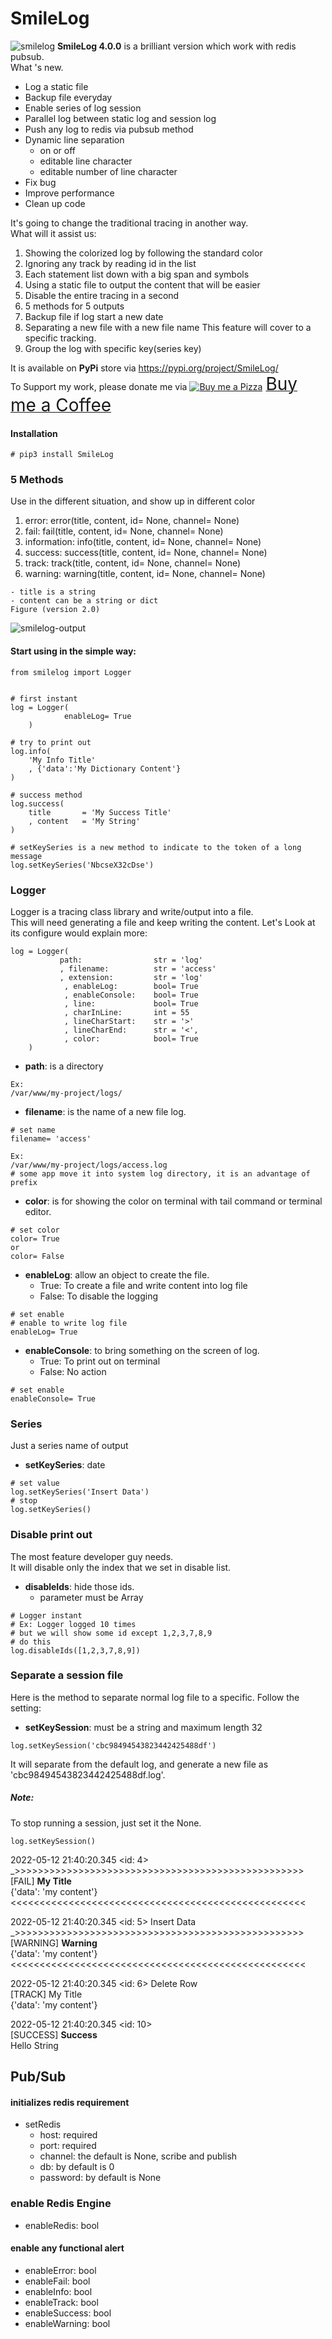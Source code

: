 # SmileLog
![smilelog](https://user-images.githubusercontent.com/227092/76993446-6e44ff00-697f-11ea-9aed-970b8fa0e126.png)
**SmileLog 4.0.0** is a brilliant version which work with redis pubsub.\
What 's new.
- Log a static file
- Backup file everyday
- Enable series of log session
- Parallel log between static log and session log
- Push any log to redis via pubsub method
- Dynamic line separation
  - on or off
  - editable line character
  - editable number of line character
- Fix bug
- Improve performance
- Clean up code

It's going to change the traditional tracing in another way.\
What will it assist us:
 
1. Showing the colorized log by following the standard color
2. Ignoring any track by reading id in the list 
3. Each statement list down with a big span and symbols
4. Using a static file to output the content that will be easier
5. Disable the entire tracing in a second
6. 5 methods for 5 outputs
7. Backup file if log start a new date
8. Separating a new file with a new file name
This feature will cover to a specific tracking.
9. Group the log with specific key(series key)

It is available on **PyPi** store via https://pypi.org/project/SmileLog/ \
To Support my work, please donate me via <a class="bmc-button" target="_blank" href="https://www.buymeacoffee.com/sitthykun"><img src="https://cdn.buymeacoffee.com/buttons/bmc-new-btn-logo.svg" alt="Buy me a Pizza"><span style="margin-left:5px;font-size:28px !important;">Buy me a Coffee</span></a>
 
#### Installation
```
# pip3 install SmileLog
```

### 5 Methods
Use in the different situation, and show up in different color
1. error: error(title, content, id= None, channel= None)
2. fail: fail(title, content, id= None, channel= None)
3. information: info(title, content, id= None, channel= None)
4. success: success(title, content, id= None, channel= None)
5. track: track(title, content, id= None, channel= None)
6. warning: warning(title, content, id= None, channel= None)
```
- title is a string
- content can be a string or dict
Figure (version 2.0)
```
![smilelog-output](https://user-images.githubusercontent.com/227092/76993665-c845c480-697f-11ea-862d-8622cca09f14.png)

#### Start using in the simple way:

```
from smilelog import Logger


# first instant
log	= Logger(
            enableLog= True
	)

# try to print out
log.info(
	'My Info Title'
	, {'data':'My Dictionary Content'}
)

# success method
log.success(
	title	 	= 'My Success Title'
	, content	= 'My String'
)

# setKeySeries is a new method to indicate to the token of a long message
log.setKeySeries('NbcseX32cDse')
```

### Logger
Logger is a tracing class library and write/output into a file.\
This will need generating a file and keep writing the content.
Let's Look at its configure would explain more:

```
log	= Logger(
           path:                str	= 'log'
           , filename: 			str = 'access'
           , extension: 		str = 'log'  
            , enableLog: 		bool= True
            , enableConsole:    bool= True
            , line: 			bool= True
            , charInLine: 		int	= 55
            , lineCharStart:    str = '>'
            , lineCharEnd: 		str = '<',
            , color: 			bool= True
	)
```
- **path**: is a directory
```
Ex:
/var/www/my-project/logs/

```
- **filename**: is the name of a new file log. 
```
# set name
filename= 'access'

Ex: 
/var/www/my-project/logs/access.log 
# some app move it into system log directory, it is an advantage of prefix

```
- **color**: is for showing the color on terminal with tail command or terminal editor.
```
# set color
color= True
or
color= False
```
- **enableLog**: allow an object to create the file.
	- True: To create a file and write content into log file
	- False: To disable the logging
```
# set enable
# enable to write log file
enableLog= True
```

- **enableConsole**: to bring something on the screen of log.
	- True: To print out on terminal
	- False: No action
```
# set enable
enableConsole= True
```

### Series
Just a series name of output
- **setKeySeries**: date
```
# set value
log.setKeySeries('Insert Data')
# stop
log.setKeySeries()
```

### Disable print out
The most feature developer guy needs.\
It will disable only the index that we set in disable list.
- **disableIds**: hide those ids.
  - parameter must be Array

```
# Logger instant
# Ex: Logger logged 10 times
# but we will show some id except 1,2,3,7,8,9
# do this
log.disableIds([1,2,3,7,8,9])
```

### Separate a session file 
Here is the method to separate normal log file to a specific.
Follow the setting: 
- **setKeySession**: must be a string and maximum length 32

```
log.setKeySession('cbc98494543823442425488df')
```
It will separate from the default log, and generate a new file as 'cbc98494543823442425488df.log'.
##### Note: 
To stop running a session, just set it the None.
```
log.setKeySession()
```

2022-05-12 21:40:20.345 <id: 4>\
_>>>>>>>>>>>>>>>>>>>>>>>>>>>>>>>>>>>>>>>>>>>>>>>>>>\
[FAIL] **My Title**\
{'data': 'my content'}  
<<<<<<<<<<<<<<<<<<<<<<<<<<<<<<<<<<<<<<<<<<<<<<<<<<<



2022-05-12 21:40:20.345 <id: 5> Insert Data\
_>>>>>>>>>>>>>>>>>>>>>>>>>>>>>>>>>>>>>>>>>>>>>>>>>>\
[WARNING] **Warning**\
{'data': 'my content'}\
<<<<<<<<<<<<<<<<<<<<<<<<<<<<<<<<<<<<<<<<<<<<<<<<<<<



2022-05-12 21:40:20.345 <id: 6> Delete Row\
[TRACK] My Title\
{'data': 'my content'}



2022-05-12 21:40:20.345 <id: 10>\
[SUCCESS] **Success**\
Hello String

## Pub/Sub
#### initializes redis requirement
- setRedis
  - host: required
  - port: required
  - channel: the default is None, scribe and publish
  - db: by default is 0
  - password: by default is None
### enable Redis Engine
- enableRedis: bool
#### enable any functional alert
- enableError: bool
- enableFail: bool
- enableInfo: bool
- enableTrack: bool
- enableSuccess: bool
- enableWarning: bool
